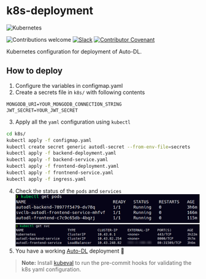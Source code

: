 # k8s-deployment

<img alt="Kubernetes" src="https://img.shields.io/badge/kubernetes-%23326ce5.svg?style=for-the-badge&logo=kubernetes&logoColor=white"/>

![Contributions welcome](https://img.shields.io/badge/contributions-welcome-orange.svg)
[![Slack](https://img.shields.io/badge/Join%20Our%20Community-Slack-blue)](https://join.slack.com/t/autodl/shared_invite/zt-qagxiwub-ywRM_oBvvF~F7YNtlBqy_Q)
[![Contributor Covenant](https://img.shields.io/badge/Contributor%20Covenant-2.0-4baaaa.svg)](code_of_conduct.md)

Kubernetes configuration for deployment of Auto-DL.

## How to deploy

1. Configure the variables in configmap.yaml
2. Create a secrets file in `k8s/` with following contents
```
MONGODB_URI=YOUR_MONGODB_CONNECTION_STRING
JWT_SECRET=YOUR_JWT_SECRET
```
3. Apply all the `yaml` configuration using `kubectl`
```sh
cd k8s/
kubectl apply -f configmap.yaml
kubectl create secret generic autodl-secret --from-env-file=secrets
kubectl apply -f backend-deployment.yaml
kubectl apply -f backend-service.yaml
kubectl apply -f frontend-deployment.yaml
kubectl apply -f frontnend-service.yaml
kubectl apply -f ingress.yaml
```
4. Check the status of the `pods` and `services`
![running pods](assets/pod.png)
![running services](assets/svc.png)
5. You have a working [Auto-DL](https://github.com/Auto-DL/Auto-DL) deployment :tada:

> **Note:** Install [kubeval](https://kubeval.instrumenta.dev/installation/) to run the pre-commit hooks for validating the k8s yaml configuration.
